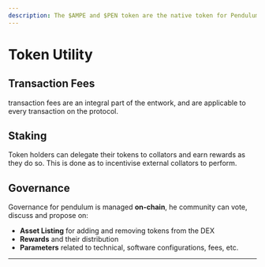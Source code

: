 ```yaml
---
description: The $AMPE and $PEN token are the native token for Pendulum
---
```


# Token Utility

## Transaction Fees

transaction fees are an integral part of the entwork, and are applicable to every transaction on the protocol.

## Staking

Token holders can delegate their tokens to collators and earn rewards as they do so. This is done as to incentivise external collators to perform.

## Governance

Governance for pendulum is managed **on-chain**, he community can vote, discuss and propose on:

* **Asset Listing** for adding and removing tokens from the DEX
* **Rewards** and their distribution
* **Parameters** related to technical, software configurations, fees, etc.

****
